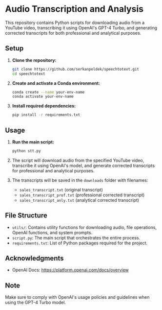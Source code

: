 
# Audio Transcription and Analysis

This repository contains Python scripts for downloading audio from a YouTube video, transcribing it using OpenAI's GPT-4 Turbo, and generating corrected transcripts for both professional and analytical purposes.

## Setup

1. **Clone the repository:**
   ```bash
   git clone https://github.com/serkanpeldek/speechtotext.git
   cd speechtotext
   ```

2. **Create and activate a Conda environment:**
   ```bash
   conda create --name your-env-name
   conda activate your-env-name
   ```

3. **Install required dependencies:**
   ```bash
   pip install -r requirements.txt
   ```

## Usage

1. **Run the main script:**
   ```bash
   python stt.py
   ```

2. The script will download audio from the specified YouTube video, transcribe it using OpenAI's model, and generate corrected transcripts for professional and analytical purposes.

3. The transcripts will be saved in the `downloads` folder with filenames:
   - `sales_transcript.txt` (original transcript)
   - `sales_transcript_prof.txt` (professional corrected transcript)
   - `sales_transcript_anly.txt` (analytical corrected transcript)

## File Structure

- `utils/`: Contains utility functions for downloading audio, file operations, OpenAI functions, and system prompts.
- `script.py`: The main script that orchestrates the entire process.
- `requirements.txt`: List of Python packages required for the project.

## Acknowledgments

- OpenAI Docs: https://platform.openai.com/docs/overview

## Note

Make sure to comply with OpenAI's usage policies and guidelines when using the GPT-4 Turbo model.


